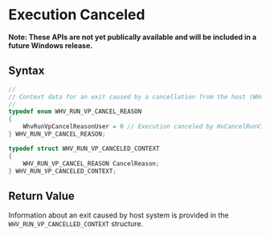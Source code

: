 # Execution Canceled
**Note: These APIs are not yet publically available and will be included in a future Windows release.**

## Syntax
```C
//
// Context data for an exit caused by a cancellation from the host (WHvRunVpExitReasonCanceled)
//
typedef enum WHV_RUN_VP_CANCEL_REASON
{
    WhvRunVpCancelReasonUser = 0 // Execution canceled by HvCancelRunVirtualProcessor
} WHV_RUN_VP_CANCEL_REASON;

typedef struct WHV_RUN_VP_CANCELED_CONTEXT
{
    WHV_RUN_VP_CANCEL_REASON CancelReason;
} WHV_RUN_VP_CANCELED_CONTEXT;

```

## Return Value
Information about an exit caused by host system is provided in the `WHV_RUN_VP_CANCELLED_CONTEXT` structure.   
